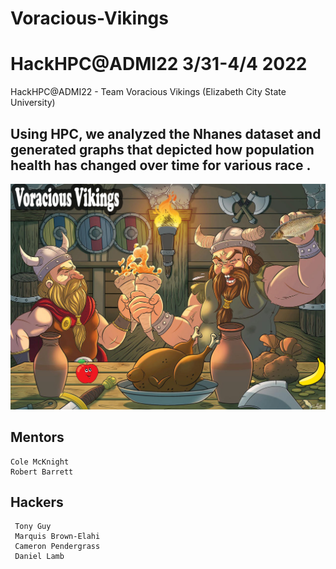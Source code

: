 # Voracious-Vikings 

# HackHPC@ADMI22 3/31-4/4 2022


HackHPC@ADMI22 - Team Voracious Vikings (Elizabeth City State University)

## Using HPC, we analyzed the Nhanes dataset and generated graphs that depicted how population health has changed over time for various race .
![VV_Background](https://github.com/dancarlam/Voracious-Vikings-ADMI22/blob/main/TeamPictures/VV_Background%202.png)


    
## Mentors
    Cole McKnight
    Robert Barrett
 
 ## Hackers 
     Tony Guy 
     Marquis Brown-Elahi
     Cameron Pendergrass
     Daniel Lamb
